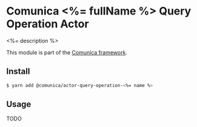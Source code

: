 # Comunica <%= fullName %> Query Operation Actor

<%= description %>

This module is part of the [Comunica framework](https://github.com/comunica/comunica).

## Install

```bash
$ yarn add @comunica/actor-query-operation-<%= name %>
```

## Usage

TODO
